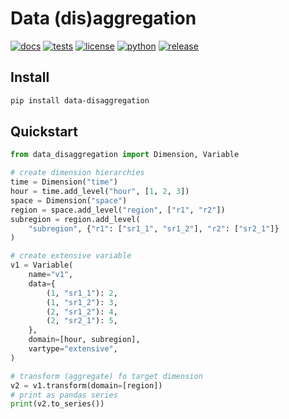 # Data (dis)aggregation

[![docs](https://img.shields.io/readthedocs/data-disaggregation)](https://data-disaggregation.readthedocs.io)
[![tests](https://github.com/wingechr/data-disaggregation/actions/workflows/unittest.yml/badge.svg)](https://github.com/wingechr/data-disaggregation/actions/workflows/unittest.yml)
[![license](https://img.shields.io/pypi/l/data-disaggregation)](https://raw.githubusercontent.com/wingechr/data-disaggregation/main/LICENSE)
[![python](https://img.shields.io/pypi/pyversions/data-disaggregation)](https://pypi.org/project/data-disaggregation)
[![release](https://img.shields.io/github/v/release/wingechr/data-disaggregation?include_prereleases)](https://github.com/wingechr/data-disaggregation/releases)


## Install

```bash
pip install data-disaggregation
```

## Quickstart

```python
from data_disaggregation import Dimension, Variable

# create dimension hierarchies
time = Dimension("time")
hour = time.add_level("hour", [1, 2, 3])
space = Dimension("space")
region = space.add_level("region", ["r1", "r2"])
subregion = region.add_level(
    "subregion", {"r1": ["sr1_1", "sr1_2"], "r2": ["sr2_1"]}
)

# create extensive variable
v1 = Variable(
    name="v1",
    data={
        (1, "sr1_1"): 2,
        (1, "sr1_2"): 3,
        (2, "sr1_2"): 4,
        (2, "sr2_1"): 5,
    },
    domain=[hour, subregion],
    vartype="extensive",
)

# transform (aggregate) fo target dimension
v2 = v1.transform(domain=[region])
# print as pandas series
print(v2.to_series())


```
